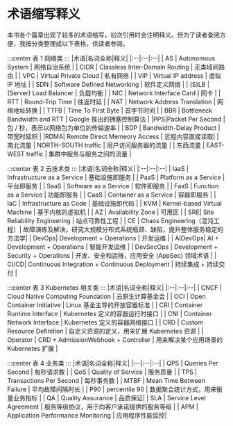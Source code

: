 # 术语缩写释义

本书各个篇章出现了较多的术语缩写，初次引用时会注明释义。但为了读者查阅方便，我按分类整理成以下表格，供读者参阅。

:::center
表 1 网络类
:::
|术语|名词全称|释义|
|:--|:--|:--|
| AS | Autonomous System | 网络自治系统 |
| CIDR | Classless Inter-Domain Routing | 无类域间路由 |
| VPC | Virtual Private Cloud | 私有网络 |
| VIP | Virtual IP address | 虚拟 IP 地址 |
| SDN | Software Defined Networking | 软件定义网络 |
| (S)LB | (Server) Load Balancer | 负载均衡 |
| NIC | Network Interface Card | 网卡 |
| RTT | Round-Trip Time | 往返时延 |
| NAT | Network Address Translation | 网络地址转换 |
| TTFB | Time To First Byte | 首字节时间 |
| BBR | Bottleneck Bandwidth and RTT | Google 推出的拥塞控制算法 |
|PPS|Packet Per Second | 包 / 秒，表示以网络包为单位的传输速率 |
| BDP | Bandwidth-Delay Product | 带宽时延积 |
|RDMA| Remote Direct Memeory Access | 远程内容直接读取|
| 南北流量 | NORTH-SOUTH traffic | 用户访问服务器的流量 |
| 东西流量 | EAST-WEST traffic | 集群中服务与服务之间的流量 |

:::center
表 2 云技术类
:::
|术语|名词全称|释义|
|:--|:--|:--|
| IaaS | Infrastructure as a Service | 基础设施即服务 |
| PaaS | Platform  as a Service | 平台即服务 |
| SaaS | Software as a Service | 软件即服务 |
| FaaS | Function as a Service | 功能即服务 |
| CaaS | Container as a Service | 容器即服务 |
| IaC | Infrastructure as Code | 基础设施即代码 |
| KVM | Kernel-based Virtual Machine | 基于内核的虚拟机 |
| AZ | Availability Zone | 可用区 |
| SRE|  Site Reliability Engineering | 站点可靠性工程 |
| CE | Chaos Engineering（混沌工程）| 故障演练及解决。研究大规模分布式系统瓶颈、缺陷，提升整体服务稳定的方法学|
| DevOps|  Development + Operations | 开发运维 |
| AIDevOps|  AI + Development + Operations | 智能开发运维 |
| DevSecOps | Development + Security + Operations | 开发、安全和运维，应用安全 (AppSec) 领域术语 |
| CI/CD|  Continuous Integration + Continuous Deployment | 持续集成 + 持续交付 |

:::center
表 3 Kubernetes 相关类
:::
|术语|名词全称|释义|
|:--|:--|:--|
| CNCF | Cloud Native Computing Foundation | 云原生计算基金会 |
| OCI | Open Container Initiative | Linux 基金主导的开放容器标准 |
| CRI | Container Runtime Interface | Kubernetes 定义的容器运行时接口 |
| CNI | Container Network Interface | Kubernetes 定义的容器网络接口 |
| CRD | Custom Resource Definition | 自定义资源的定义，用来扩展 Kubernetes 资源 |
| Operator | CRD + AdmissionWebhook + Controller | 用来解决某个应用场景的 Kubernetes 扩展 |

:::center
表 4 业务类
:::
|术语|名词全称|释义|
|:--|:--|:--|
| QPS | Queries Per Second | 每秒请求数 |
| QoS | Quality of Service | 服务质量 |
| TPS | Transactions Per Second | 每秒事务数  |
| MTBF | Mean Time Between Failure | 平均故障间隔时长  |
| P90 | percentile 90  | 数据聚合统计方式，用来衡量业务指标 |
| QA | Quality Assurance | 品质保证|
| SLA | Service Level Agreement | 服务等级协议，用于向客户承诺提供的服务等级 | 
| APM | Application Performance Monitoring | 应用程序性能监控|


